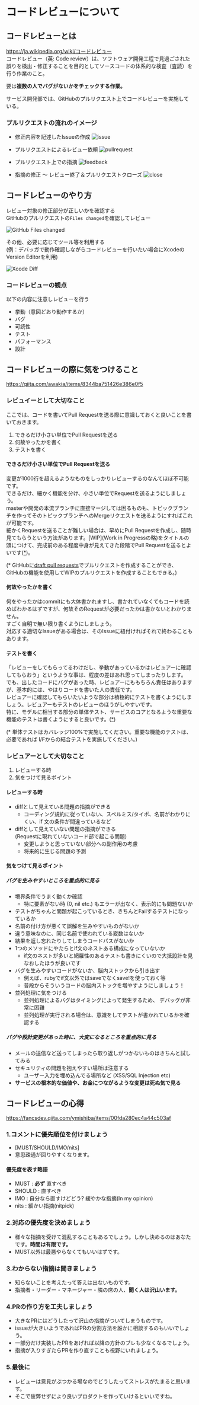 # コードレビューについて

## コードレビューとは

https://ja.wikipedia.org/wiki/コードレビュー  
コードレビュー（英: Code review）は、ソフトウェア開発工程で見過ごされた誤りを検出・修正することを目的としてソースコードの体系的な検査（査読）を行う作業のこと。

要は**複数の人でバグがないかをチェックする作業。**

サービス開発部では、GitHubのプルリクエスト上でコードレビューを実施している。

### プルリクエストの流れのイメージ

- 修正内容を記述したIssueの作成
![issue](https://user-images.githubusercontent.com/9563320/53868448-6d258600-4039-11e9-97d3-4bfe29acc85b.png)

- プルリクエストによるレビュー依頼
![pullrequest](https://user-images.githubusercontent.com/9563320/53868531-9b0aca80-4039-11e9-90fe-bede8e5b528f.png)

- プルリクエスト上での指摘
![feedback](https://user-images.githubusercontent.com/9563320/53868568-aeb63100-4039-11e9-8cc1-37b0c0348b53.png)

- 指摘の修正 〜 レビュー終了＆プルリクエストクローズ
![close](https://user-images.githubusercontent.com/9563320/53868604-c2619780-4039-11e9-9dd0-9d19500f4f4e.png)


## コードレビューのやり方

<!-- diffでレビューするやり方 -->
レビュー対象の修正部分が正しいかを確認する  
GitHubのプルリクエストの`Files changed`を確認してレビュー


<!-- PRのサンプル画像 -->
![GitHub Files changed](https://user-images.githubusercontent.com/9563320/53868665-df966600-4039-11e9-8694-445d73f41bee.png)

その他、必要に応じてツール等を利用する  
(例：デバッガで動作確認しながらコードレビューを行いたい場合にXcodeのVersion Editorを利用)
<!-- Xcodeのサンプル -->
![Xcode Diff](https://user-images.githubusercontent.com/9563320/53868721-fdfc6180-4039-11e9-9255-c4a837645489.png)

### コードレビューの観点

以下の内容に注意しレビューを行う

- 挙動（意図どおり動作するか）
- バグ
- 可読性
- テスト
- パフォーマンス
- 設計



<!-- ### コードレビューを効率化するちょっとした工夫

https://fancsdev.qiita.com/yotsak83/items/7da33bbf23e1370bb672 -->
<!-- 他で書かれている内容なのと、コードレビューの心得 でまとまっているので省略 -->

## コードレビューの際に気をつけること

https://qiita.com/awakia/items/8344ba751426e386e0f5

### レビュイーとして大切なこと

ここでは、コードを書いてPull Requestを送る際に意識しておくと良いことを書いておきます。

1. できるだけ小さい単位でPull Requestを送る
1. 何故やったかを書く
1. テストを書く

#### できるだけ小さい単位でPull Requestを送る

変更が1000行を超えるようなものをしっかりレビューするのなんてほぼ不可能です。  
できるだけ、細かく機能を分け、小さい単位でRequestを送るようにしましょう。  
masterや開発の本流ブランチに直接マージしては困るものも、トピックブランチを作ってそのトピックブランチへのMergeリクエストを送るようにすればこれが可能です。  
細かくRequestを送ることが難しい場合は、早めにPull Requestを作成し、随時見てもらうという方法があります。[WIP](Work in Progressの略)をタイトルの頭につけて、完成前のある程度中身が見えてきた段階でPull Requestを送るとよいです([*](#DraftPullRequests))。

<a name="DraftPullRequests"></a>(* GitHubに[draft pull requests](https://github.com/fan-ADN/nendSDK-Document-Private/pull/10)でプルリクエストを作成することができ、
GitHubの機能を使用してWIPのプルリクエストを作成することもできる。)

#### 何故やったかを書く

何をやったかはcommitにも大体書かれますし、書かれていなくてもコードを読めばわかるはずですが、何故そのRequestが必要だったかは書かないとわかりません。  
すごく自明で無い限り書くようにしましょう。  
対応する適切なIssueがある場合は、そのIssueに紐付ければそれで終わることもあります。


#### テストを書く

「レビューをしてもらってるわけだし、挙動があっているかはレビュアーに確認してもらおう」というような事は、程度の差はあれ思ってしまったりします。  
でも、出したコードにバグがあった時、レビュアーにももちろん責任はありますが、基本的には、やはりコードを書いた人の責任です。  
レビュアーに確認してもらいたいような部分は積極的にテストを書くようにしましょう。レビュアーもテストのレビューのほうがしやすいです。  
特に、モデルに相当する部分の単体テスト、サービスのコアとなるような重要な機能のテストは書くようにすると良いです。([*](#WriteTest))

<a name="WriteTest"></a>(* 単体テストはカバレッジ100%で実施してください。重要な機能のテストは、必要であれば I/Fからの結合テストを実施してください。)

### レビュアーとして大切なこと

1. レビューする時
1. 気をつけて見るポイント

#### レビューする時

- diffとして見えている問題の指摘ができる  
  - コーディング規約に従っていない、スペルミス/タイポ、名前がわかりにくい、if 文の条件が間違っているなど
- diffとして見えていない問題の指摘ができる  
  (Requestに現れていないコード部で起こる問題)
  - 変更しようと思っていない部分への副作用の考慮
  - 将来的に生じる問題の予測

#### 気をつけて見るポイント

##### バグを生みやすいところを重点的に見る

- 境界条件でうまく動くか確認
  - 特に要素がない時 (0, nil etc.) もエラーが出なく、表示的にも問題ないか
- テストがちゃんと問題が起こっているとき、きちんとFailするテストになっているか
- 名前の付け方が悪くて誤解を生みやすいものがないか
- 違う意味なのに、同じ名前で使われている変数はないか
- 結果を返し忘れたりしてしまうコードパスがないか
- 1つのメソッドにやたらとif文のネストある構成になっていないか
  - if文のネストが多いと網羅性のあるテストも書きにくいので大抵設計を見なおしたほうが良いです
- バグを生みやすいコードがないか、脳内ストックから引き出す
  - 例えば、rubyでif文以外ではsaveでなくsave!を使っておく等
  - 普段からそういうコードの脳内ストックを増やすようにしましょう！
- 並列処理に気をつける
  - 並列処理によるバグはタイミングによって発生するため、 デバッグが非常に困難
  - 並列処理が実行される場合は、意識をしてテストが書かれているかを確認する

##### バグや設計変更があった時に、大変になるところを重点的に見る

- メールの送信など送ってしまったら取り返しがつかないものはきちんと試してみる
- セキュリティの問題を抱えやすい場所は注意する
  - ユーザー入力を埋め込んでる場所など (XSS/SQL Injection etc)
- **サービスの根本的な価値や、お金につながるような変更は死ぬ気で見る**

## コードレビューの心得

https://fancsdev.qiita.com/ymishiba/items/00fda280ec4a44c503af

<!-- 各内容についてざっくり -->
### 1.コメントに優先順位を付けましょう

- [MUST/SHOULD/IMO/nits]
- 意思疎通が図りやすくなります。

#### 優先度を表す略語
- MUST : **必ず** 直すべき  
- SHOULD : 直すべき  
- IMO : 自分なら直すけどどう? 緩やかな指摘(In my opinion)  
- nits : 細かい指摘(nitpick)  

### 2.対応の優先度を決めましょう
- 様々な指摘を受けて混乱することもあるでしょう。しかし決めるのはあなたです。**時間は有限です。**  
- MUST以外は最悪やらなくてもいいはずです。

### 3.わからない指摘は聞きましょう
- 知らないことを考えたって答えは出ないものです。
- 指摘者・リーダー・マネージャー・隣の席の人、**聞く人は沢山います。**

### 4.PRの作り方を工夫しましょう
- 大きなPRにはどうしたって沢山の指摘がついてしまうものです。
- issueが大きいようであればPRの分割方法を誰かに相談するのもいいでしょう。
- 一部分だけ実装したPRをあげれば以降の方針のブレも少なくなるでしょう。
- 指摘が入りすぎたらPRを作り直すことも視野にいれましょう。

### 5.最後に
- レビューは意見がぶつかる場なのでどうしたってストレスがたまると思います。
- そこで疲弊せずにより良いプロダクトを作っていけるといいですね。
